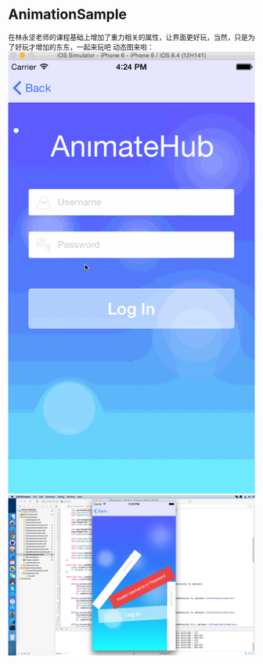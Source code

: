 # AnimationSample
在林永坚老师的课程基础上增加了重力相关的属性，让界面更好玩，当然，只是为了好玩才增加的东东，一起来玩吧
动态图来啦：
![](https://raw.githubusercontent.com/bin1991/AnimationSample/master/yulan/yulan.gif)
![](https://raw.githubusercontent.com/bin1991/AnimationSample/master/yulan/yulan.png)
